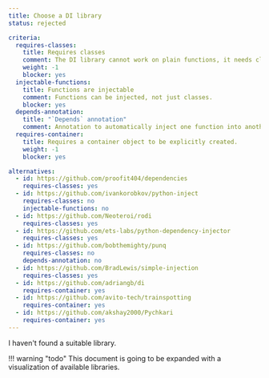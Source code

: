 ```yaml
---
title: Choose a DI library
status: rejected

criteria:
  requires-classes:
    title: Requires classes
    comment: The DI library cannot work on plain functions, it needs classes.
    weight: -1
    blocker: yes
  injectable-functions:
    title: Functions are injectable
    comment: Functions can be injected, not just classes.
    blocker: yes
  depends-annotation:
    title: "`Depends` annotation"
    comment: Annotation to automatically inject one function into another.
  requires-container:
    title: Requires a container object to be explicitly created.
    weight: -1
    blocker: yes

alternatives:
  - id: https://github.com/proofit404/dependencies
    requires-classes: yes
  - id: https://github.com/ivankorobkov/python-inject
    requires-classes: no
    injectable-functions: no
  - id: https://github.com/Neoteroi/rodi
    requires-classes: yes
  - id: https://github.com/ets-labs/python-dependency-injector
    requires-classes: yes
  - id: https://github.com/bobthemighty/punq
    requires-classes: no
    depends-annotation: no
  - id: https://github.com/BradLewis/simple-injection
    requires-classes: yes
  - id: https://github.com/adriangb/di
    requires-container: yes
  - id: https://github.com/avito-tech/trainspotting
    requires-container: yes
  - id: https://github.com/akshay2000/Pychkari
    requires-container: yes
---
```


I haven't found a suitable library.

!!! warning "todo"
    This document is going to be expanded with a visualization of available libraries.

